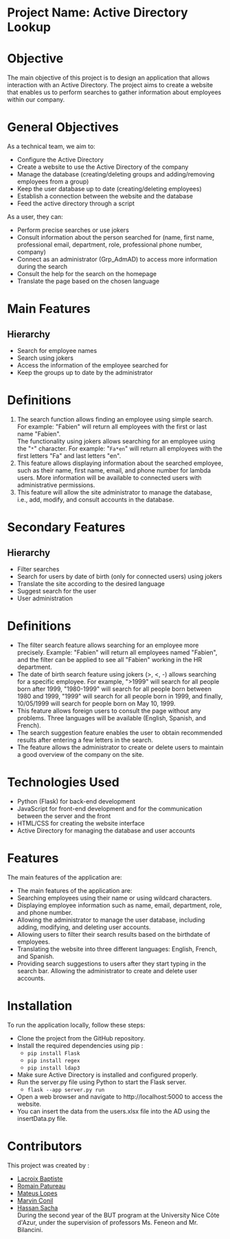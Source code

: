 # Project Name: Active Directory Lookup

# Objective
The main objective of this project is to design an application that allows interaction with an Active Directory. The project aims to create a website that enables us to perform searches to gather information about employees within our company.

# General Objectives
As a technical team, we aim to:

 - Configure the Active Directory
 - Create a website to use the Active Directory of the company
 - Manage the database (creating/deleting groups and adding/removing employees from a group)
 - Keep the user database up to date (creating/deleting employees)
 - Establish a connection between the website and the database
 - Feed the active directory through a script
 
As a user, they can:

 - Perform precise searches or use jokers
 - Consult information about the person searched for (name, first name, professional email, department, role, professional phone  number, company)
 - Connect as an administrator (Grp_AdmAD) to access more information during the search
 - Consult the help for the search on the homepage
 - Translate the page based on the chosen language
 
# Main Features
## Hierarchy
 - Search for employee names
 - Search using jokers
 - Access the information of the employee searched for
 - Keep the groups up to date by the administrator
 
# Definitions
 1. The search function allows finding an employee using simple search. For example: "Fabien" will return all employees with the first or last name "Fabien".<br>The functionality using jokers allows searching for an employee using the "`*`" character. For example: "`Fa*en`" will return all employees with the first letters "Fa" and last letters "en".
 2. This feature allows displaying information about the searched employee, such as their name, first name, email, and phone number for lambda users. More information will be available to connected users with administrative permissions.
 3. This feature will allow the site administrator to manage the database, i.e., add, modify, and consult accounts in the database.
 
#  Secondary Features
## Hierarchy
 - Filter searches
 - Search for users by date of birth (only for connected users) using jokers
 - Translate the site according to the desired language
 - Suggest search for the user
 - User administration
 
# Definitions
 - The filter search feature allows searching for an employee more precisely. Example: "Fabien" will return all employees named "Fabien", and the filter can be applied to see all "Fabien" working in the HR department.
 - The date of birth search feature using jokers (>, <, -) allows searching for a specific employee. For example, ">1999" will search for all people born after 1999, "1980-1999" will search for all people born between 1980 and 1999, "1999" will search for all people born in 1999, and finally, 10/05/1999 will search for people born on May 10, 1999.
 - This feature allows foreign users to consult the page without any problems. Three languages will be available (English, Spanish, and French).
 - The search suggestion feature enables the user to obtain recommended results after entering a few letters in the search.
 - The feature allows the administrator to create or delete users to maintain a good overview of the company on the site.
 
# Technologies Used
 - Python (Flask) for back-end development
 - JavaScript for front-end development and for the communication between the server and the front
 - HTML/CSS for creating the website interface
 - Active Directory for managing the database and user accounts
 
# Features
The main features of the application are:
 - The main features of the application are:
 - Searching employees using their name or using wildcard characters.
 - Displaying employee information such as name, email, department, role, and phone number.
 - Allowing the administrator to manage the user database, including adding, modifying, and deleting user accounts.
 - Allowing users to filter their search results based on the birthdate of employees.
 - Translating the website into three different languages: English, French, and Spanish.
 - Providing search suggestions to users after they start typing in the search bar.
Allowing the administrator to create and delete user accounts.

# Installation
To run the application locally, follow these steps:

 - Clone the project from the GitHub repository.
 - Install the required dependencies using pip : 
    - `pip install Flask`
    - `pip install regex`
    - `pip install ldap3`
 - Make sure Active Directory is installed and configured properly.
 - Run the server.py file using Python to start the Flask server.
    - `flask --app server.py run`
 - Open a web browser and navigate to http://localhost:5000 to access the website.
 - You can insert the data from the users.xlsx file into the AD using the insertData.py file.


# Contributors
This project was created by :
 - [Lacroix Baptiste](https://github.com/BaptisteLacroix)
 - [Romain Patureau](https://github.com/RainbowGamer333)
 - [Mateus Lopes](https://github.com/Cmoitchoupi)
 - [Marvin Conil](https://github.com/MarvStunt)
 - [Hassan Sacha](https://github.com/SachaHassan) <br>
During the second year of the BUT program at the University Nice Côte d'Azur, under the supervision of professors Ms. Feneon and Mr. Bilancini.
